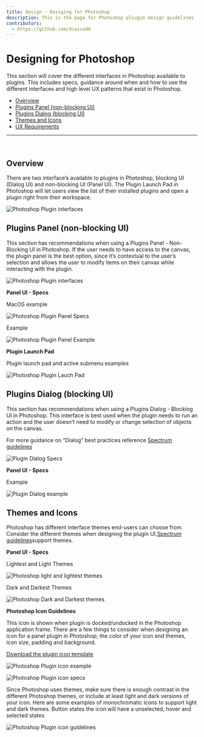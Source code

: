 ```yaml
---
title: Design - Desiging for Photoshop
description: This is the page for Photoshop pliugin design guidelines
contributors:
  - https://github.com/dcaiced0
---
```

# Designing for Photoshop

This section will cover the different interfaces in Photoshop available to plugins. This includes specs, guidance around when and how to use the different interfaces and high level UX patterns that exist in Photoshop. 

<Resources slots="heading, links"/>

* [Overview](link)
* [Plugins Panel (non-blocking UI)](link)
* [Plugins Dialog (blocking UI)](link)
* [Themes and Icons](link)
* [UX Requirements](link)


----------
 <br />

## Overview

There are two interface’s available to plugins in Photoshop, blocking UI (Dialog UI) and non-blocking UI (Panel UI).  The Plugin Launch Pad in Photoshop will let users view the list of their installed plugins and open a plugin right from their workspace. 

![Photoshop Plugin interfaces](./ux-images/pluginsinphotoshop.png)

## Plugins Panel (non-blocking UI)

This section has recommendations when using a Plugins Panel - Non-Blocking UI in Photoshop. If the user needs to have access to the canvas, the plugin panel is the best option, since it’s contextual to the user’s selection and allows the user to modify items on their canvas while interacting with the plugin. 

![Photoshop Plugin interfaces](./ux-images/Photoshop_panel.png)

**Panel UI - Specs**

MacOS example

![Photoshop Plugin Panel Specs](./ux-images/photoshoppanelspecs.png)

Example

![Photoshop Plugin Panel Example](./ux-images/pspluginexample.png)

**Plugin Launch Pad**

Plugin launch pad and active submenu examples

![Photoshop Plugin Lauch Pad](./ux-images/pspluginlaunchpad.png)


## Plugins Dialog (blocking UI)

This section has recommendations when using a Plugins Dialog - Blocking UI in Photoshop. This interface is best used when the plugin needs to run an action and the user doesn’t need to modify or change selection of objects on the canvas.

For more guidance on “Dialog” best practices reference [Spectrum guidelines](spectrum.adobe.com/page/dialog)

![Plugin Dialog Specs](./ux-images/plugindialogspecs.png)

**Panel UI - Specs**

Example

![Plugin Dialog example](./ux-images/plugindialogexample.png)


## Themes and Icons

Photoshop has different interface themes end-users can choose from. Consider the different themes when designing the plugin UI.[Spectrum guidelines](Link)support themes.

**Panel UI - Specs**

Lightest and Light Themes

![Photoshop light and lightest themes](./ux-images/lightThemes.png)

Dark and Darkest Themes

![Photoshop Dark and Darkest themes](./ux-images/darkThemes.png)


**Photoshop Icon Guidelines**

This icon is shown when plugin is docked/undocked in the Photoshop application frame. There are a few things to consider when designing an icon for a panel plugin in Photoshop; the color of your icon and themes, icon size, padding and background.

[Download the plugin icon template](Link)

![Photoshop Plugin icon example](./ux-images/psiconexample.png)

![Photoshop Plugin icon specs](./ux-images/psiconspecs.png)

Since Photoshop uses themes, make sure there is enough contrast in the different Photoshop themes, or include at least light and dark versions of your icon. Here are some examples of monochromatic icons to support light and dark themes. Button states the icon will have a unselected, hover and selected states

![Photoshop Plugin icon guidelines](./ux-images/psiconguidelines.png)

